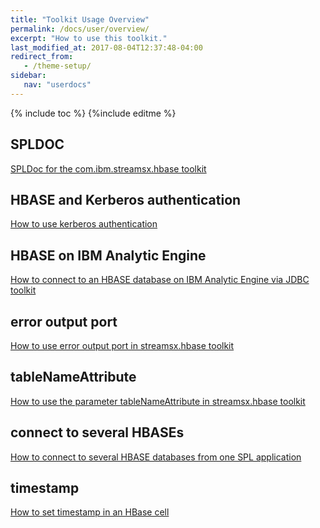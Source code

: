 ```yaml
---
title: "Toolkit Usage Overview"
permalink: /docs/user/overview/
excerpt: "How to use this toolkit."
last_modified_at: 2017-08-04T12:37:48-04:00
redirect_from:
   - /theme-setup/
sidebar:
   nav: "userdocs"
---
```

{% include toc %}
{%include editme %}


## SPLDOC

[SPLDoc for the com.ibm.streamsx.hbase toolkit](https://ibmstreams.github.io/streamsx.hbase/doc/spldoc/html/index.html)

## HBASE and Kerberos authentication 
[How to use kerberos authentication](https://github.com/IBMStreams/streamsx.hbase/wiki/How-to-use-kerberos-authentication-in-streamsx.hbase-toolkit)

## HBASE on IBM Analytic Engine 
[How to connect to an HBASE database on IBM Analytic Engine via JDBC toolkit](https://github.com/IBMStreams/streamsx.jdbc/wiki/How-to-connect-to-HBASE-IBM-Analytics-Engine-via-JDBC-toolkit)

## error output port
[How to use error output port in streamsx.hbase toolkit](https://github.com/IBMStreams/streamsx.hbase/wiki/How-to-use-the-error-output-port-in-streamsx.hbase)

## tableNameAttribute
[How to use the parameter tableNameAttribute in streamsx.hbase toolkit](https://github.com/IBMStreams/streamsx.hbase/wiki/How-to-use-the-parameter-tableNameAttribute-in-streamsx.hbase-toolkit)

## connect to several HBASEs
[How to connect to several HBASE databases from one SPL application](https://github.com/IBMStreams/streamsx.hbase/wiki/How-to-connect-to-several-HBASE-databases-from-one-SPL-application)

## timestamp
[How to set timestamp in an HBase cell](https://github.com/IBMStreams/streamsx.hbase/wiki/How-to-set-timestamp-in-an-HBase-cell)

